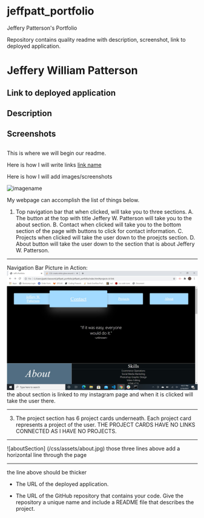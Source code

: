 # jeffpatt_portfolio
Jeffery Patterson's Portfolio

Repository contains quality readme with description, screenshot, link to deployed application.

# Jeffery William Patterson

## Link to deployed application

## Description

## Screenshots
##

This is where we will begin our readme.

Here is how I will write links [link name](targetURL "Link title")

Here is how I will add images/screenshots

![imagename](TargetUrl)


My webpage can accomplish the list of things below.
1. Top navigation bar that when clicked, will take you to three sections.
    A. The button at the top with title Jeffery W. Patterson will take you to the about section.
    B. Contact when clicked will take you to the bottom section of the page with buttons to click for contact information. 
    C. Projects when clicked will take the user down to the proejcts section. 
    D. About button will take the user down to the section that is about Jeffery W. Patterson.
***
Navigation Bar Picture in Action: ![Navigation Bar](/css/assets/nav-bar.jpg) the about section is linked to my instagram page and when it is clicked will take the user there. 
***
3. The project section has 6 project cards underneath. Each project card represents a project of the user. THE PROJECT CARDS HAVE NO LINKS CONNECTED AS I HAVE NO PROJECTS.
***
![aboutSection] (/css/assets/about.jpg)
those three lines above add a horizontal line through the page
***
the line above should be thicker

* The URL of the deployed application.

* The URL of the GitHub repository that contains your code. Give the repository a unique name and include a README file that describes the project.